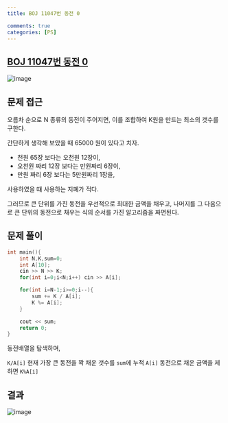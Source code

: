 ```yaml
---
title: BOJ 11047번 동전 0

comments: true
categories: [PS]
---
```


## [BOJ 11047번 동전 0](https://www.acmicpc.net/problem/11047)



<img src="https://i.ibb.co/7jZgxMx/image.png" alt="image" border="0">

문제 접근
---
오름차 순으로 N 종류의 동전이 주어지면, 이를 조합하여 K원을 만드는 최소의 갯수를 구한다.

간단하게 생각해 보았을 때 65000 원이 있다고 치자.
- 천원 65장 보다는 오천원 12장이,
- 오천원 짜리 12장 보다는 만원짜리 6장이,
- 만원 짜리 6장 보다는 5만원짜리 1장을,

사용하였을 떄 사용하는 지폐가 적다.

그러므로 큰 단위를 가진 동전을 우선적으로 최대한 금액을 채우고, 나머지를 그 다음으로 큰 단위의 동전으로 채우는 식의 순서를 가진 알고리즘을 짜면된다.

문제 풀이
---
```cpp
int main(){
    int N,K,sum=0;
    int A[10];
    cin >> N >> K;
    for(int i=0;i<N;i++) cin >> A[i];

    for(int i=N-1;i>=0;i--){
        sum += K / A[i];
        K %= A[i];
    }

    cout << sum;
    return 0;
}
```
동전배열을 탐색하며,

`K/A[i]` 현재 가장 큰 동전을 꽉 채운 갯수를 `sum`에 누적
`A[i]` 동전으로 채운 금액을 제하면 `K%A[i]`

결과
---
<img src="https://i.ibb.co/gFCbc50/image.png" alt="image" border="0">